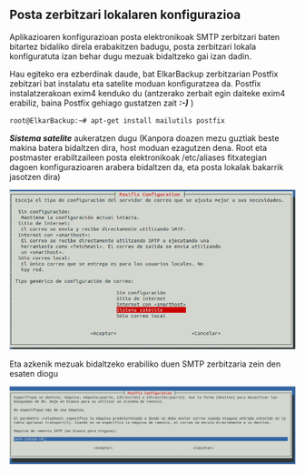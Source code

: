 ## Posta zerbitzari lokalaren konfigurazioa

Aplikazioaren konfigurazioan posta elektronikoak SMTP zerbitzari baten bitartez bidaliko direla erabakitzen badugu, posta zerbitzari lokala konfiguratuta izan behar dugu mezuak bidaltzeko gai izan dadin.

Hau egiteko era ezberdinak daude, bat ElkarBackup zerbitzarian Postfix zebitzari bat instalatu eta satelite moduan konfiguratzea da. Postfix instalatzerakoan exim4 kenduko du (antzerako zerbait egin daiteke exim4 erabiliz, baina Postfix gehiago gustatzen zait ***:-)***  )

```bash
root@ElkarBackup:~# apt-get install mailutils postfix
```


***Sistema satelite***  aukeratzen dugu (Kanpora doazen mezu guztiak beste makina batera bidaltzen dira, host moduan ezagutzen dena. Root eta postmaster erabiltzaileen posta elektronikoak /etc/aliases fitxategian dagoen konfigurazioaren arabera bidaltzen da, eta posta lokalak bakarrik jasotzen dira)

![Clientes y Tareas](../assets/email1.png)

Eta azkenik mezuak bidaltzeko erabiliko duen SMTP zerbitzaria zein den esaten diogu

![Clientes y Tareas](../assets/email2.png)

